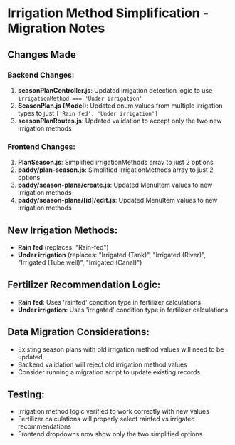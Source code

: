 # Irrigation Method Simplification - Migration Notes

## Changes Made

### Backend Changes:
1. **seasonPlanController.js**: Updated irrigation detection logic to use `irrigationMethod === 'Under irrigation'`
2. **SeasonPlan.js (Model)**: Updated enum values from multiple irrigation types to just `['Rain fed', 'Under irrigation']`
3. **seasonPlanRoutes.js**: Updated validation to accept only the two new irrigation methods

### Frontend Changes:
1. **PlanSeason.js**: Simplified irrigationMethods array to just 2 options
2. **paddy/plan-season.js**: Simplified irrigationMethods array to just 2 options  
3. **paddy/season-plans/create.js**: Updated MenuItem values to new irrigation methods
4. **paddy/season-plans/[id]/edit.js**: Updated MenuItem values to new irrigation methods

## New Irrigation Methods:
- **Rain fed** (replaces: "Rain-fed")
- **Under irrigation** (replaces: "Irrigated (Tank)", "Irrigated (River)", "Irrigated (Tube well)", "Irrigated (Canal)")

## Fertilizer Recommendation Logic:
- **Rain fed**: Uses 'rainfed' condition type in fertilizer calculations
- **Under irrigation**: Uses 'irrigated' condition type in fertilizer calculations

## Data Migration Considerations:
- Existing season plans with old irrigation method values will need to be updated
- Backend validation will reject old irrigation method values
- Consider running a migration script to update existing records

## Testing:
- Irrigation method logic verified to work correctly with new values
- Fertilizer calculations will properly select rainfed vs irrigated recommendations
- Frontend dropdowns now show only the two simplified options
